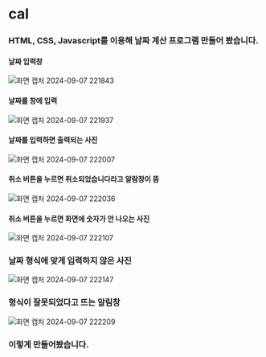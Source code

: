 # cal

### HTML, CSS, Javascript를 이용해 날짜 계산 프로그램 만들어 봤습니다.

#### 날짜 입력창
![화면 캡처 2024-09-07 221843](https://github.com/user-attachments/assets/f65be576-1865-49a9-80c5-cfd2b94e6ca7)<br>
#### 날짜를 창에 입력
![화면 캡처 2024-09-07 221937](https://github.com/user-attachments/assets/e4762d27-927a-4bed-a9bf-1cd29004116f)
#### 날짜를 입력하면 출력되는 사진
![화면 캡처 2024-09-07 222007](https://github.com/user-attachments/assets/fa039485-e035-4676-b19f-c545629f972a)<br>


#### 취소 버튼을 누르면 취소되었습니다라고 알람창이 뜸
![화면 캡처 2024-09-07 222036](https://github.com/user-attachments/assets/a36f5cc0-81c4-4e45-97dd-31f7e15b795e)
#### 취소 버튼을 누르면 화면에 숫자가 안 나오는 사진
![화면 캡처 2024-09-07 222107](https://github.com/user-attachments/assets/b62e3416-9268-4655-8371-1cb3ed37ac63)<br>


### 날짜 형식에 맞게 입력하지 않은 사진
![화면 캡처 2024-09-07 222147](https://github.com/user-attachments/assets/0895431d-c211-4e3a-8d98-056d18acdf9e)<br>
### 형식이 잘못되었다고 뜨는 알림창
![화면 캡처 2024-09-07 222209](https://github.com/user-attachments/assets/31ecf142-89d6-4fbc-b4b3-4e7e9fd4f06c)

### 이렇게 만들어봤습니다.
